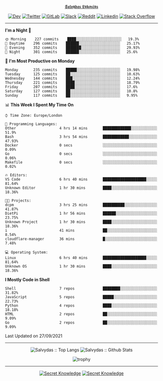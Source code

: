 <div align="center">
  
[𝕾𝖆𝖑𝖛𝖞𝖉𝖆𝖘 𝕷𝖚𝖐𝖔𝖘𝖎𝖚𝖘](https://git.io/JJwwg)
  
[![Dev](https://img.shields.io/badge/-DEV-222222?style=flat-square&logo=dev.to&logoColor=white&link=https://dev.to/sso/)](https://dev.to/sso/)
[![Twitter](https://img.shields.io/badge/-Twitter-222222?style=flat-square&logo=twitter&logoColor=white&link=https://twitter.com/digital_wizz/)](https://twitter.com/digital_wizz/)
[![GitLab](https://img.shields.io/badge/-GitLab-222222?style=flat-square&logo=GitLab&logoColor=white&link=https://gitlab.com/ss-o/)](https://gitlab.com/ss-o/)
[![Slack](https://img.shields.io/badge/-Slack-222222?style=flat-square&logo=Slack&logoColor=white&link=https://digital-teams.slack.com/)](https://digital-teams.slack.com/)
[![Reddit](https://img.shields.io/badge/-Reddit-222222?style=flat-square&logo=Reddit&logoColor=white&link=https://https://www.reddit.com/user/ss-o/)](https://www.reddit.com/user/ss-o/)
[![Linkedin](https://img.shields.io/badge/-LinkedIn-222222?style=flat-square&logo=Linkedin&logoColor=white&link=https://www.linkedin.com/in/digital-clouds/)](https://www.linkedin.com/in/digital-clouds/)
[![Stack Overflow](https://img.shields.io/badge/-Stack%20Overflow-222222?style=flat-square&logo=stack-overflow&logoColor=white&link=https://stackoverflow.com/users/13893752/salvydas-lukosius)](https://stackoverflow.com/users/13893752/salvydas-lukosius)
  
</div>

---

<!--START_SECTION:waka-->
**I'm a Night 🦉** 

```text
🌞 Morning    227 commits    ████░░░░░░░░░░░░░░░░░░░░░   19.3% 
🌆 Daytime    296 commits    ██████░░░░░░░░░░░░░░░░░░░   25.17% 
🌃 Evening    352 commits    ███████░░░░░░░░░░░░░░░░░░   29.93% 
🌙 Night      301 commits    ██████░░░░░░░░░░░░░░░░░░░   25.6%

```
📅 **I'm Most Productive on Monday** 

```text
Monday       235 commits    █████░░░░░░░░░░░░░░░░░░░░   19.98% 
Tuesday      125 commits    ██░░░░░░░░░░░░░░░░░░░░░░░   10.63% 
Wednesday    144 commits    ███░░░░░░░░░░░░░░░░░░░░░░   12.24% 
Thursday     221 commits    ████░░░░░░░░░░░░░░░░░░░░░   18.79% 
Friday       207 commits    ████░░░░░░░░░░░░░░░░░░░░░   17.6% 
Saturday     127 commits    ██░░░░░░░░░░░░░░░░░░░░░░░   10.8% 
Sunday       117 commits    ██░░░░░░░░░░░░░░░░░░░░░░░   9.95%

```


📊 **This Week I Spent My Time On** 

```text
⌚︎ Time Zone: Europe/London

💬 Programming Languages: 
Other                    4 hrs 14 mins       █████████████░░░░░░░░░░░░   51.9% 
Bash                     3 hrs 54 mins       ████████████░░░░░░░░░░░░░   47.93% 
Docker                   0 secs              ░░░░░░░░░░░░░░░░░░░░░░░░░   0.09% 
Go                       0 secs              ░░░░░░░░░░░░░░░░░░░░░░░░░   0.06% 
Makefile                 0 secs              ░░░░░░░░░░░░░░░░░░░░░░░░░   0.02%

🔥 Editors: 
VS Code                  6 hrs 40 mins       ████████████████████░░░░░   81.64% 
Unknown Editor           1 hr 30 mins        ████░░░░░░░░░░░░░░░░░░░░░   18.36%

🐱‍💻 Projects: 
dcpm                     3 hrs 25 mins       ██████████░░░░░░░░░░░░░░░   41.87% 
DietPi                   1 hr 56 mins        ██████░░░░░░░░░░░░░░░░░░░   23.75% 
Unknown Project          1 hr 30 mins        ████░░░░░░░░░░░░░░░░░░░░░   18.36% 
i                        41 mins             ██░░░░░░░░░░░░░░░░░░░░░░░   8.54% 
cloudflare-manager       36 mins             █░░░░░░░░░░░░░░░░░░░░░░░░   7.48%

💻 Operating System: 
Linux                    6 hrs 40 mins       ████████████████████░░░░░   81.64% 
Unknown OS               1 hr 30 mins        ████░░░░░░░░░░░░░░░░░░░░░   18.36%

```

**I Mostly Code in Shell** 

```text
Shell                    7 repos             ████████░░░░░░░░░░░░░░░░░   31.82% 
JavaScript               5 repos             █████░░░░░░░░░░░░░░░░░░░░   22.73% 
Python                   4 repos             ████░░░░░░░░░░░░░░░░░░░░░   18.18% 
HTML                     2 repos             ██░░░░░░░░░░░░░░░░░░░░░░░   9.09% 
Go                       2 repos             ██░░░░░░░░░░░░░░░░░░░░░░░   9.09%

```



 Last Updated on 27/09/2021
<!--END_SECTION:waka-->

---

<div align=center>

![Salvydas :: Top Langs](https://github-readme-stats.vercel.app/api/top-langs/?username=ss-o&langs_count=8&card_width=300&theme=blue-green&layout=compact)
![Salvydas :: Github Stats](https://github-readme-stats.vercel.app/api?username=ss-o&theme=blue-green&layout=compact&no-frame=true)
 
![trophy](https://github-profile-trophy.vercel.app/?username=ss-o&theme=darkhub&rank=SSS,SS,S,AAA,AA,A,B,C&no-frame=true)

---

[![Secret Knowledge](https://github-readme-stats.vercel.app/api/pin/?username=github&repo=government.github.com&card_width=150&theme=blue-green&layout=compact)](https://github.com/github/government.github.com)
[![Secret Knowledge](https://github-readme-stats.vercel.app/api/pin/?username=ss-o&repo=the-book-of-secret-knowledge&card_width=150&theme=blue-green&layout=compact)](https://github.com/ss-o/the-book-of-secret-knowledge)

</div>
